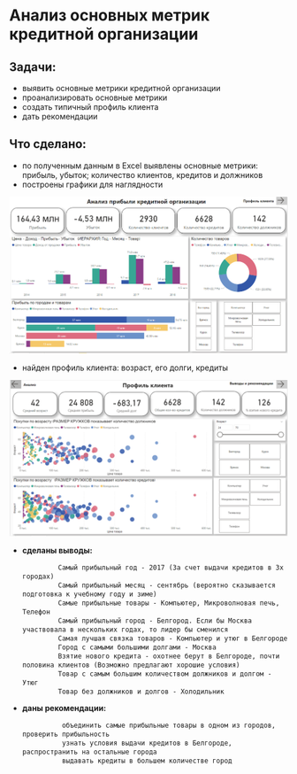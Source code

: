 # Анализ основных метрик кредитной организации

## Задачи:
  - выявить основные метрики кредитной организации
  - проанализировать основные метрики
  - создать типичный профиль клиента
  - дать рекомендации
  
  ## Что сделано:
  - по полученным данным в Excel выявлены основные метрики:
          прибыль, убыток; количество клиентов, кредитов и должников
  - построены графики для наглядности
  
![Анализ](https://github.com/AlexPav1986/Customer_analysis_Power_BI/blob/main/%D0%90%D0%BD%D0%B0%D0%BB%D0%B8%D0%B7.png)


  - найден профиль клиента:
          возраст, его долги, кредиты
          
![профиль_клиента](https://github.com/AlexPav1986/Customer_analysis_Power_BI/blob/main/%D0%BF%D1%80%D0%BE%D1%84%D0%B8%D0%BB%D1%8C_%D0%BA%D0%BB%D0%B8%D0%B5%D0%BD%D1%82%D0%B0.png)
 
 - **сделаны выводы:**
    
                Самый прибыльный год - 2017 (За счет выдачи кредитов в 3х городах)
                Самый прибыльный месяц - сентябрь (вероятно сказывается подготовка к учебному году и зиме)
                Самые прибыльные товары - Компьютер, Микроволновая печь, Телефон
                Самый прибыльный город - Белгород. Если бы Москва участвовала в нескольких годах, то лидер бы сменился
                Самая лучшая связка товаров - Компьютер и утюг в Белгороде
                Город с самыми большими долгами - Москва
                Взятие нового кредита - охотнее берут в Белгороде, почти половина клиентов (Возможно предлагают хорошие условия)
                Товар с самым большим количеством должников и долгом - Утюг 
                Товар без должников и долгов - Холодильник
                
- **даны рекомендации:**

                объединить самые прибыльные товары в одном из городов, проверить прибыльность
                узнать условия выдачи кредитов в Белгороде, распространить на остальные города
                выдавать кредиты в большем количестве город
                
